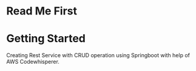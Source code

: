 # Read Me First
# Getting Started

Creating  Rest Service with CRUD operation using Springboot with help of AWS Codewhisperer.